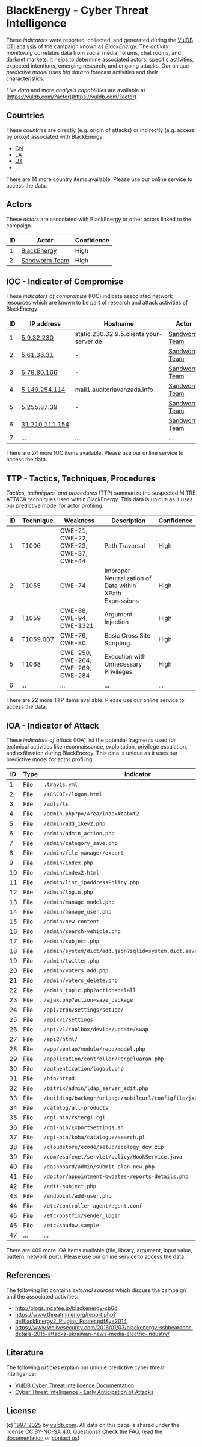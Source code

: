 # BlackEnergy - Cyber Threat Intelligence

These _indicators_ were reported, collected, and generated during the [VulDB CTI analysis](https://vuldb.com/?kb.cti) of the campaign known as _BlackEnergy_. The _activity monitoring_ correlates data from social media, forums, chat rooms, and darknet markets. It helps to determine associated actors, specific activities, expected intentions, emerging research, and ongoing attacks. Our unique _predictive model_ uses _big data_ to forecast activities and their characteristics.

_Live data_ and more _analysis capabilities_ are available at [https://vuldb.com/?actor](https://vuldb.com/?actor)

## Countries

These _countries_ are directly (e.g. origin of attacks) or indirectly (e.g. access by proxy) associated with BlackEnergy:

* [CN](https://vuldb.com/?country.cn)
* [LA](https://vuldb.com/?country.la)
* [US](https://vuldb.com/?country.us)
* ...

There are 14 more country items available. Please use our online service to access the data.

## Actors

These _actors_ are associated with BlackEnergy or other actors linked to the campaign.

ID | Actor | Confidence
-- | ----- | ----------
1 | [BlackEnergy](https://vuldb.com/?actor.blackenergy) | High
2 | [Sandworm Team](https://vuldb.com/?actor.sandworm_team) | High

## IOC - Indicator of Compromise

These _indicators of compromise_ (IOC) indicate associated network resources which are known to be part of research and attack activities of BlackEnergy.

ID | IP address | Hostname | Actor | Confidence
-- | ---------- | -------- | ----- | ----------
1 | [5.9.32.230](https://vuldb.com/?ip.5.9.32.230) | static.230.32.9.5.clients.your-server.de | [Sandworm Team](https://vuldb.com/?actor.sandworm_team) | High
2 | [5.61.38.31](https://vuldb.com/?ip.5.61.38.31) | - | [Sandworm Team](https://vuldb.com/?actor.sandworm_team) | High
3 | [5.79.80.166](https://vuldb.com/?ip.5.79.80.166) | - | [Sandworm Team](https://vuldb.com/?actor.sandworm_team) | High
4 | [5.149.254.114](https://vuldb.com/?ip.5.149.254.114) | mail1.auditoriavanzada.info | [Sandworm Team](https://vuldb.com/?actor.sandworm_team) | High
5 | [5.255.87.39](https://vuldb.com/?ip.5.255.87.39) | - | [Sandworm Team](https://vuldb.com/?actor.sandworm_team) | High
6 | [31.210.111.154](https://vuldb.com/?ip.31.210.111.154) | . | [Sandworm Team](https://vuldb.com/?actor.sandworm_team) | High
7 | ... | ... | ... | ...

There are 24 more IOC items available. Please use our online service to access the data.

## TTP - Tactics, Techniques, Procedures

_Tactics, techniques, and procedures_ (TTP) summarize the suspected MITRE ATT&CK techniques used within BlackEnergy. This data is unique as it uses our predictive model for actor profiling.

ID | Technique | Weakness | Description | Confidence
-- | --------- | -------- | ----------- | ----------
1 | T1006 | CWE-21, CWE-22, CWE-23, CWE-37, CWE-44 | Path Traversal | High
2 | T1055 | CWE-74 | Improper Neutralization of Data within XPath Expressions | High
3 | T1059 | CWE-88, CWE-94, CWE-1321 | Argument Injection | High
4 | T1059.007 | CWE-79, CWE-80 | Basic Cross Site Scripting | High
5 | T1068 | CWE-250, CWE-264, CWE-269, CWE-284 | Execution with Unnecessary Privileges | High
6 | ... | ... | ... | ...

There are 22 more TTP items available. Please use our online service to access the data.

## IOA - Indicator of Attack

These _indicators of attack_ (IOA) list the potential fragments used for technical activities like reconnaissance, exploitation, privilege escalation, and exfiltration during BlackEnergy. This data is unique as it uses our predictive model for actor profiling.

ID | Type | Indicator | Confidence
-- | ---- | --------- | ----------
1 | File | `.travis.yml` | Medium
2 | File | `/+CSCOE+/logon.html` | High
3 | File | `/adfs/ls` | Medium
4 | File | `/admin.php?p=/Area/index#tab=t2` | High
5 | File | `/admin/add_ikev2.php` | High
6 | File | `/admin/admin_action.php` | High
7 | File | `/admin/category_save.php` | High
8 | File | `/admin/file_manager/export` | High
9 | File | `/admin/index.php` | High
10 | File | `/admin/index2.html` | High
11 | File | `/admin/list_ipAddressPolicy.php` | High
12 | File | `/admin/login.php` | High
13 | File | `/admin/manage_model.php` | High
14 | File | `/admin/manage_user.php` | High
15 | File | `/admin/new-content` | High
16 | File | `/admin/search-vehicle.php` | High
17 | File | `/admin/subject.php` | High
18 | File | `/admin/system/dict/add.json?sqlid=system.dict.save` | High
19 | File | `/admin/twitter.php` | High
20 | File | `/admin/voters_add.php` | High
21 | File | `/admin/voters_delete.php` | High
22 | File | `/admin_topic.php?action=delall` | High
23 | File | `/ajax.php?action=save_package` | High
24 | File | `/api/cron/settings/setJob/` | High
25 | File | `/api/v1/settings` | High
26 | File | `/api/v1/toolbox/device/update/swap` | High
27 | File | `/api2/html/` | Medium
28 | File | `/app/zentao/module/repo/model.php` | High
29 | File | `/application/controller/Pengeluaran.php` | High
30 | File | `/authentication/logout.php` | High
31 | File | `/bin/httpd` | Medium
32 | File | `/bitrix/admin/ldap_server_edit.php` | High
33 | File | `/building/backmgr/urlpage/mobileurl/configfile/jx2_config.ini` | High
34 | File | `/catalog/all-products` | High
35 | File | `/cgi-bin/cstecgi.cgi` | High
36 | File | `/cgi-bin/ExportSettings.sh` | High
37 | File | `/cgi-bin/koha/catalogue/search.pl` | High
38 | File | `/cloudstore/ecode/setup/ecology_dev.zip` | High
39 | File | `/com/esafenet/servlet/policy/HookService.java` | High
40 | File | `/dashboard/admin/submit_plan_new.php` | High
41 | File | `/doctor/appointment-bwdates-reports-details.php` | High
42 | File | `/edit-subject.php` | High
43 | File | `/endpoint/add-user.php` | High
44 | File | `/etc/controller-agent/agent.conf` | High
45 | File | `/etc/postfix/sender_login` | High
46 | File | `/etc/shadow.sample` | High
47 | ... | ... | ...

There are 409 more IOA items available (file, library, argument, input value, pattern, network port). Please use our online service to access the data.

## References

The following list contains _external sources_ which discuss the campaign and the associated activities:

* http://blogs.mcafee.jp/blackenergy-cb6d
* https://www.threatminer.org/report.php?q=BlackEnergy2_Plugins_Router.pdf&y=2014
* https://www.welivesecurity.com/2016/01/03/blackenergy-sshbeardoor-details-2015-attacks-ukrainian-news-media-electric-industry/

## Literature

The following _articles_ explain our unique predictive cyber threat intelligence:

* [VulDB Cyber Threat Intelligence Documentation](https://vuldb.com/?kb.cti)
* [Cyber Threat Intelligence - Early Anticipation of Attacks](https://www.scip.ch/en/?labs.20201022)

## License

(c) [1997-2025](https://vuldb.com/?kb.changelog) by [vuldb.com](https://vuldb.com/?kb.about). All data on this page is shared under the license [CC BY-NC-SA 4.0](https://creativecommons.org/licenses/by-nc-sa/4.0/). Questions? Check the [FAQ](https://vuldb.com/?kb.faq), read the [documentation](https://vuldb.com/?kb) or [contact us](https://vuldb.com/?contact)!
